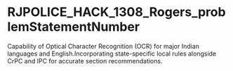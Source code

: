 # RJPOLICE_HACK_1308_Rogers_problemStatementNumber
Capability of Optical Character Recognition (OCR) for major Indian languages and English.Incorporating state-specific local rules alongside CrPC and IPC for accurate section recommendations.
